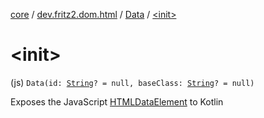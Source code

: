 [core](../../index.md) / [dev.fritz2.dom.html](../index.md) / [Data](index.md) / [&lt;init&gt;](./-init-.md)

# &lt;init&gt;

(js) `Data(id: `[`String`](https://kotlinlang.org/api/latest/jvm/stdlib/kotlin/-string/index.html)`? = null, baseClass: `[`String`](https://kotlinlang.org/api/latest/jvm/stdlib/kotlin/-string/index.html)`? = null)`

Exposes the JavaScript [HTMLDataElement](https://developer.mozilla.org/en/docs/Web/API/HTMLDataElement) to Kotlin


